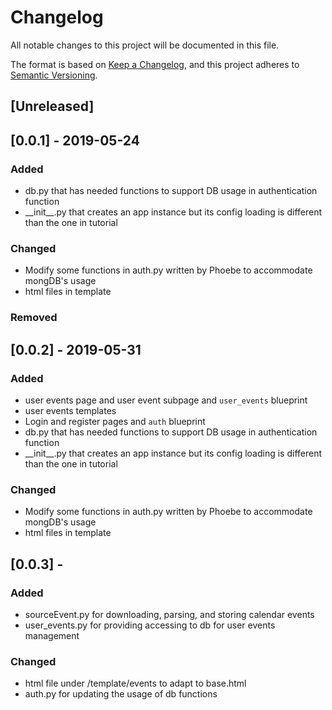 # Changelog
All notable changes to this project will be documented in this file.

The format is based on [Keep a Changelog](https://keepachangelog.com/en/1.0.0/),
and this project adheres to [Semantic Versioning](https://semver.org/spec/v2.0.0.html).

## [Unreleased]

## [0.0.1] - 2019-05-24
### Added
- db.py that has needed functions to support DB usage in authentication function
- \_\_init\_\_.py that creates an app instance but its config loading is different than the one in tutorial

### Changed
- Modify some functions in auth.py written by Phoebe to accommodate mongDB's usage
- html files in template

### Removed

## [0.0.2] - 2019-05-31
### Added
- user events page and user event subpage and `user_events` blueprint
- user events templates
- Login and register pages and `auth` blueprint
- db.py that has needed functions to support DB usage in authentication function
- \_\_init\_\_.py that creates an app instance but its config loading is different than the one in tutorial

### Changed
- Modify some functions in auth.py written by Phoebe to accommodate mongDB's usage
- html files in template


## [0.0.3] - 
### Added
- sourceEvent.py for downloading, parsing, and storing calendar events
- user_events.py for providing accessing to db for user events management

### Changed
- html file under /template/events to adapt to base.html
- auth.py for updating the usage of db functions


